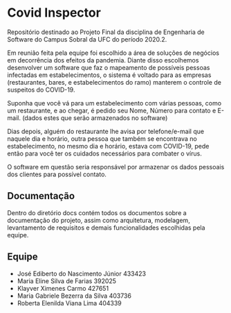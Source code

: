 # Covid Inspector
Repositório destinado ao Projeto Final da disciplina de Engenharia de Software do Campus Sobral da UFC do período 2020.2.

Em reunião feita pela equipe foi escolhido a área de soluções de negócios em decorrência dos efeitos da pandemia. Diante disso escolhemos desenvolver um software que faz o mapeamento de possíveis pessoas infectadas em estabelecimentos, o sistema é voltado para as empresas (restaurantes, bares, e estabelecimentos do ramo) manterem o controle de suspeitos do COVID-19. 

Suponha que você vá para um estabelecimento com várias pessoas, como um restaurante, e ao chegar, é pedido seu Nome, Número para contato e E-mail. (dados estes que serão armazenados no software)

Dias depois, alguém do restaurante lhe avisa por telefone/e-mail que naquele dia e horário, outra pessoa que também se encontrava no estabelecimento, no mesmo dia e horário,  estava com COVID-19, pede então para você ter os cuidados necessários para combater o vírus.

O software em questão seria responsável por armazenar os dados pessoais dos clientes para possível contato.

## Documentação
Dentro do diretório docs contém todos os documentos sobre a documentação do projeto, assim como arquitetura, modelagem, levantamento de requisitos e demais funcionalidades escolhidas pela equipe.

## Equipe

 - José Ediberto do Nascimento Júnior 433423
 - Maria Eline Silva de Farias 392025
 - Klayver Ximenes Carmo 427651
 - Maria Gabriele Bezerra da Silva 403736
 - Roberta Elenilda Viana Lima 404339

